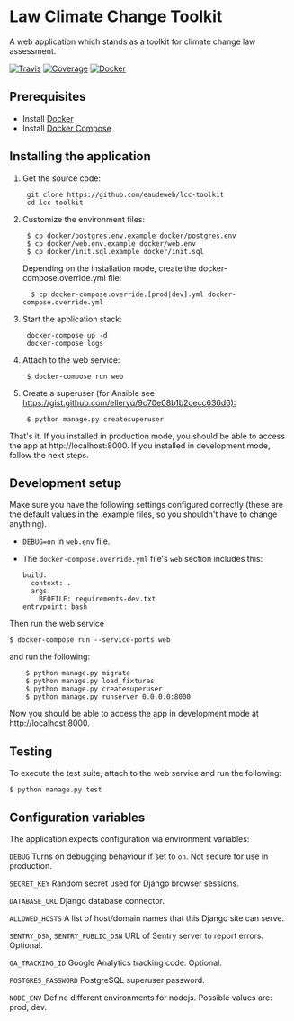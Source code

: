 # Law Climate Change Toolkit

A web application which stands as a toolkit for climate change law assessment.

[![Travis](https://travis-ci.org/eaudeweb/lcc-toolkit.svg)](https://travis-ci.org/eaudeweb/lcc-toolkit)
[![Coverage](https://coveralls.io/repos/github/eaudeweb/lcc-toolkit/badge.svg)](https://coveralls.io/github/eaudeweb/lcc-toolkit)
[![Docker](https://dockerbuildbadges.quelltext.eu/status.svg?organization=eaudeweb&repository=lcc-toolkit&tag=dev)](https://hub.docker.com/r/eaudeweb/lcc-toolkit/builds)

## Prerequisites

* Install [Docker](https://www.docker.com/community-edition#/download)
* Install [Docker Compose](https://docs.docker.com/compose/install/)

## Installing the application

1. Get the source code:

        git clone https://github.com/eaudeweb/lcc-toolkit
        cd lcc-toolkit

1. Customize the environment files:

        $ cp docker/postgres.env.example docker/postgres.env
        $ cp docker/web.env.example docker/web.env
        $ cp docker/init.sql.example docker/init.sql

    Depending on the installation mode, create the docker-compose.override.yml file:

         $ cp docker-compose.override.[prod|dev].yml docker-compose.override.yml

1. Start the application stack:

        docker-compose up -d
        docker-compose logs

1. Attach to the web service:

        $ docker-compose run web

1. Create a superuser (for Ansible see <https://gist.github.com/elleryq/9c70e08b1b2cecc636d6):>

        $ python manage.py createsuperuser

That's it. If you installed in production mode, you should be able to access the
app at http://localhost:8000. If you installed in development mode, follow the
next steps.

## Development setup

Make sure you have the following settings configured correctly (these are the
default values in the .example files, so you shouldn't have to change anything).

* `DEBUG=on` in `web.env` file.

* The `docker-compose.override.yml` file's `web` section includes this:

      build:
        context: .
        args:
          REQFILE: requirements-dev.txt
      entrypoint: bash

Then run the web service

    $ docker-compose run --service-ports web

and run the following:

        $ python manage.py migrate
        $ python manage.py load_fixtures
        $ python manage.py createsuperuser
        $ python manage.py runserver 0.0.0.0:8000

Now you should be able to access the app in development mode at http://localhost:8000.

## Testing

To execute the test suite, attach to the web service and run the following:

    $ python manage.py test

## Configuration variables

The application expects configuration via environment variables:

``DEBUG``
    Turns on debugging behaviour if set to ``on``. Not secure for use in
    production.

``SECRET_KEY``
    Random secret used for Django browser sessions.

``DATABASE_URL``
    Django database connector.

``ALLOWED_HOSTS``
    A list of host/domain names that this Django site can serve.

``SENTRY_DSN``, ``SENTRY_PUBLIC_DSN``
    URL of Sentry server to report errors. Optional.

``GA_TRACKING_ID``
    Google Analytics tracking code. Optional.

``POSTGRES_PASSWORD``
    PostgreSQL superuser password.

``NODE_ENV``
    Define different environments for nodejs. Possible values are: prod, dev.
